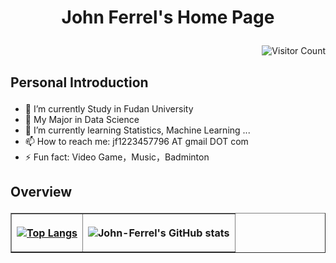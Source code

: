 <h1 align = "center">

John Ferrel's Home Page

</h1>


<div align="right">
  
![Visitor Count](https://profile-counter.glitch.me/John-Ferrel/count.svg)
  
</div>



<h2>

Personal Introduction

</h2>

- 🔭 I’m currently Study in Fudan University
- 👯 My Major in Data Science
- 🌱 I’m currently learning Statistics, Machine Learning ...
- 📫 How to reach me: jf1223457796 AT gmail DOT com
- ⚡ Fun fact: Video Game，Music，Badminton


<h2>

Overview

</h2>


<table align="center"; border = "none";>
<th>

[![Top Langs](https://github-readme-stats.vercel.app/api/top-langs/?username=John-Ferrel)](https://github.com/John-Ferrel/github-readme-stats)

</th>

<th>

![John-Ferrel's GitHub stats](https://github-readme-stats.vercel.app/api?username=John-Ferrel&show_icons=true&theme=tokyonight)

</th>


</table>






